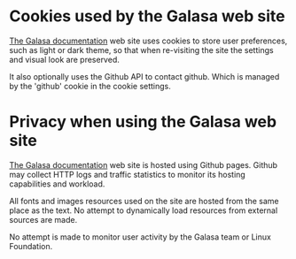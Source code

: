 # Cookies used by the Galasa web site

[The Galasa documentation](http://galasa.dev) web site uses cookies to store user preferences, such as light or dark theme, so that when re-visiting the site the settings and visual look are preserved.

It also optionally uses the Github API to contact github. Which is managed by the 'github' cookie in the cookie settings.


# Privacy when using the Galasa web site

[The Galasa documentation](http://galasa.dev) web site is hosted using Github pages. Github may collect HTTP logs and traffic statistics to monitor its hosting capabilities and workload.

All fonts and images resources used on the site are hosted from the same place as the text. No attempt to dynamically load resources from external sources are made. 

No attempt is made to monitor user activity by the Galasa team or Linux Foundation.


